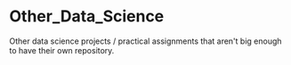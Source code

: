 # Other_Data_Science
Other data science projects / practical assignments that aren't big enough to have their own repository.
